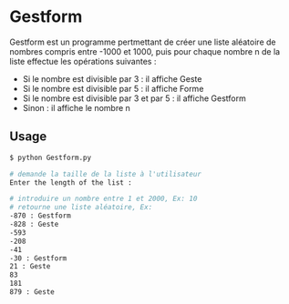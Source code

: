 # Gestform

Gestform est un programme pertmettant de créer une liste aléatoire de nombres compris entre -1000 et 1000, puis pour chaque nombre n de la liste effectue les opérations suivantes :
- Si le nombre est divisible par 3 : il affiche Geste
- Si le nombre est divisible par 5 : il affiche Forme
- Si le nombre est divisible par 3 et par 5 : il affiche Gestform
- Sinon : il affiche le nombre n

## Usage

```bash
$ python Gestform.py

# demande la taille de la liste à l'utilisateur
Enter the length of the list :

# introduire un nombre entre 1 et 2000, Ex: 10
# retourne une liste aléatoire, Ex:
-870 : Gestform
-828 : Geste
-593
-208
-41
-30 : Gestform
21 : Geste
83
181
879 : Geste
```
